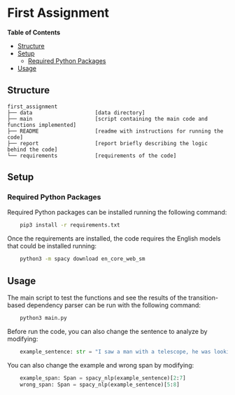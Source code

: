 # First Assignment

<!-- START doctoc generated TOC please keep comment here to allow auto update -->
<!-- DON'T EDIT THIS SECTION, INSTEAD RE-RUN doctoc TO UPDATE -->
**Table of Contents**

- [Structure](#structure)
- [Setup](#setup)
  - [Required Python Packages](#required-python-packages)
- [Usage](#usage)

<!-- END doctoc generated TOC please keep comment here to allow auto update -->


## Structure

    first_assignment
    ├── data                    [data directory]
    ├── main                    [script containing the main code and functions implemented]
    ├── README                  [readme with instructions for running the code]
    ├── report                  [report briefly describing the logic behind the code]
    └── requirements            [requirements of the code]


## Setup

### Required Python Packages

Required Python packages can be installed running the following command:

```bash
    pip3 install -r requirements.txt
```

Once the requirements are installed, the code requires the English models that could be installed running: 

```bash
    python3 -m spacy download en_core_web_sm
```


## Usage

The main script to test the functions and see the results of the transition-based dependency parser can be run with the following command:

```bash
    python3 main.py
```

Before run the code, you can also change the sentence to analyze by modifying:

```python
    example_sentence: str = "I saw a man with a telescope, he was looking at the Moon."
```

You can also change the example and wrong span by modifying:

```python
    example_span: Span = spacy_nlp(example_sentence)[2:7]
    wrong_span: Span = spacy_nlp(example_sentence)[5:8]
```
